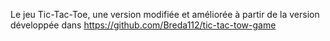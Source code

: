 Le jeu Tic-Tac-Toe, une version modifiée et améliorée à partir de la version développée dans https://github.com/Breda112/tic-tac-tow-game
